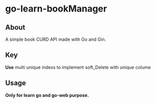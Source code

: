 # go-learn-bookManager
## About 
A simple book CURD API made with Go and Gin.<br>
## Key
**Use** multi unique indexs to implement soft_Delete with unique colume
## Usage
**Only for learn go and go-web purpose.**<br>
